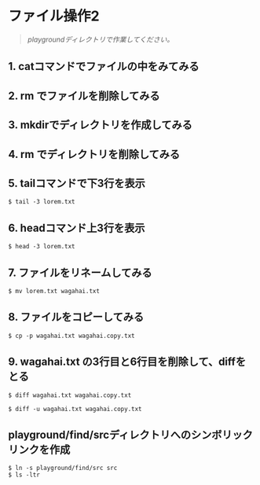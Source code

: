 
# ファイル操作2

> *playgroundディレクトリで作業してください。*


## 1. catコマンドでファイルの中をみてみる

## 2. rm でファイルを削除してみる

## 3. mkdirでディレクトリを作成してみる

## 4. rm でディレクトリを削除してみる

## 5. tailコマンドで下3行を表示

```console
$ tail -3 lorem.txt
```

## 6. headコマンド上3行を表示

```console
$ head -3 lorem.txt
```


## 7. ファイルをリネームしてみる

```console
$ mv lorem.txt wagahai.txt
```

## 8. ファイルをコピーしてみる

```console
$ cp -p wagahai.txt wagahai.copy.txt
```

## 9. wagahai.txt の3行目と6行目を削除して、diffをとる

```console
$ diff wagahai.txt wagahai.copy.txt
```

```console
$ diff -u wagahai.txt wagahai.copy.txt
```

## playground/find/srcディレクトリへのシンボリックリンクを作成

```console
$ ln -s playground/find/src src
$ ls -ltr
```

